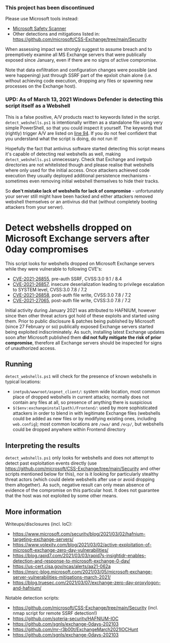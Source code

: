 ### This project has been discontinued

Please use Microsoft tools instead:

  - [Microsoft Safety Scanner](https://docs.microsoft.com/en-us/windows/security/threat-protection/intelligence/safety-scanner-download)
  - Other detections and mitigations listed in: https://github.com/microsoft/CSS-Exchange/tree/main/Security
  
When assessing impact we strongly suggest to assume breach and to preemptively examine all MS Exchange servers that were publically exposed since January, even if there are no signs of active compromise.

Note that data exfiltration and configuration changes were possible (and were happening) just through SSRF part of the epxloit chain alone (i.e. without achieving code execution, dropping any files or spawning new processes on the Exchange host).

### UPD: As of March 13, 2021 Windows Defender is detecting this script itself as a Webshell

This is a false positive, A/V products react to keywords listed in the script. `detect_webshells.ps1` is intentionally written as a standalone file using very simple PowerShell, so that you could inspect it yourself. The keywords that (rightly) trigger A/V are listed on [line 94](https://github.com/cert-lv/exchange_webshell_detection/blob/c6fea9dae261cc4879931ad9c50546fcc0c0df66/detect_webshells.ps1#L94). If you do not feel confident that you understand what the script is doing, do not run it!

Hopefully the fact that antivirus software started detecting this script means it's capable of detecting real webshells as well, making `detect_webshells.ps1` unnecessary. Check that Exchange and inetpub directories are not whitelisted though and please realise that webshells where only used for the initial access. Once attackers achieved code execution they usually deployed additional persistence mechanisms - sometimes even removing initial webshell themselves to hide their tracks.

So **don't mistake lack of webshells for lack of compromise** - unfortunately your server still might have been hacked and either attackers removed webshell themselves or an antivirus did that (without completely booting attackers from your server).

# Detect webshells dropped on Microsoft Exchange servers after 0day compromises
This script looks for webshells dropped on Microsoft Exchange servers while they were vulnerable to following CVE's:

  - [CVE-2021-26855](https://msrc.microsoft.com/update-guide/vulnerability/CVE-2021-26855), pre-auth SSRF, CVSS:3.0 9.1 / 8.4
  - [CVE-2021-26857](https://msrc.microsoft.com/update-guide/vulnerability/CVE-2021-26857), insecure deserialization leading to privilege escalation to SYSTEM level, CVSS:3.0 7.8 / 7.2
  - [CVE-2021-26858](https://msrc.microsoft.com/update-guide/vulnerability/CVE-2021-26858), post-auth file write, CVSS:3.0 7.8 / 7.2
  - [CVE-2021-27065](https://msrc.microsoft.com/update-guide/vulnerability/CVE-2021-27065), post-auth file write, CVSS:3.0 7.8 / 7.2

Initial activity during January 2021 was attributed to HAFNIUM, however since then other threat actors got hold of these exploits and started using them. Prior to public disclosure & patches being published by Microsoft (since 27 February or so) publically exposed Exchange servers started being exploited indiscriminately. As such, installing latest Exchange updates soon after Microsoft published them **did not fully mitigate the risk of prior compromise**, therefore all Exchange servers should be inspected for signs of unauthorized access.

## Running
`detect_webshells.ps1` will check for the presence of known webshells in typical locations:

  - `inetpub/wwwroot/aspnet_client/`: system wide location, most common place of dropped webshells in current attacks; normally does not contain any files at all, so presence of anything there is suspicious
  - `$($env:exchangeinstallpath)/Frontend/`: used by more sophisticated attackers in order to blend in with legitimate Exchange files (webshells could be added as new files or by modifying existing ones, including `web.config`); most common locations are `/owa/` and `/ecp/`, but webshells could be dropped anywhere within Frontend directory

## Interpreting the results
`detect_webshells.ps1` only looks for webshells and does not attempt to detect past exploitation events directly (use https://github.com/microsoft/CSS-Exchange/tree/main/Security and other scripts mentioned below for this), nor is it looking for particularly stealthy threat actors (which could delete webshells after use or avoid dropping them altogether). As such, negative result can only mean absence of evidence of the compromise on this particular host. It does not guarantee that the host was not exploited by some other means.

## More information
Writeups/disclosures (incl. IoC):

  - https://www.microsoft.com/security/blog/2021/03/02/hafnium-targeting-exchange-servers/
  - https://www.volexity.com/blog/2021/03/02/active-exploitation-of-microsoft-exchange-zero-day-vulnerabilities/
  - https://blog.rapid7.com/2021/03/03/rapid7s-insightidr-enables-detection-and-response-to-microsoft-exchange-0-day/
  - https://us-cert.cisa.gov/ncas/alerts/aa21-062a
  - https://msrc-blog.microsoft.com/2021/03/05/microsoft-exchange-server-vulnerabilities-mitigations-march-2021/
  - https://blog.truesec.com/2021/03/07/exchange-zero-day-proxylogon-and-hafnium/

Notable detection scripts:

  - https://github.com/microsoft/CSS-Exchange/tree/main/Security (incl. nmap script for remote SSRF detection!)
  - https://github.com/soteria-security/HAFNIUM-IOC
  - https://github.com/sgnls/exchange-0days-202103
  - https://github.com/mr-r3b00t/ExchangeMarch2021IOCHunt
  - https://github.com/sgnls/exchange-0days-202103

